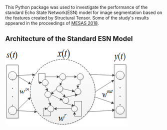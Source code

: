 This Python package was used to investigate the performance of the standard Echo State Network(ESN) model for image segmentation based on the features created by
Structural Tensor. Some of the study's results appeared in the proceedings of [MESAS 2018](https://link.springer.com/chapter/10.1007/978-3-030-14984-0_36).

## Architecture of the Standard ESN Model

![standard ESN model](/docs/images/esn.png)
